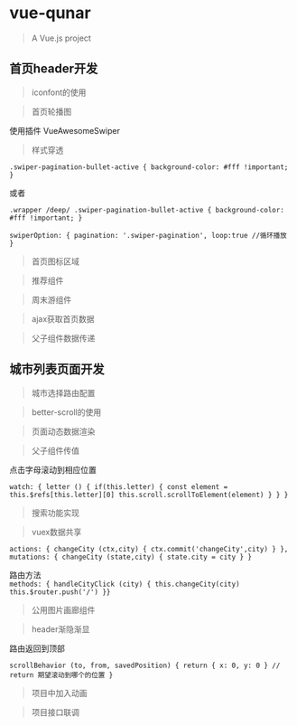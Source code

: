 # vue-qunar

> A Vue.js project

## 首页header开发
>iconfont的使用

>首页轮播图

使用插件 VueAwesomeSwiper

>样式穿透

`.swiper-pagination-bullet-active {
    background-color: #fff !important;
  }`


或者

`.wrapper /deep/ .swiper-pagination-bullet-active {
    background-color: #fff !important;
  }`
  
`swiperOption: {
                pagination: '.swiper-pagination',
                loop:true //循环播放
               }`

>首页图标区域

>推荐组件

>周末游组件

>ajax获取首页数据

>父子组件数据传递


## 城市列表页面开发

>城市选择路由配置

<router-link to="/city"></router-link>

>better-scroll的使用

>页面动态数据渲染

>父子组件传值

点击字母滚动到相应位置

`watch: {
      letter () {
        if(this.letter) {
          const element = this.$refs[this.letter][0]
          this.scroll.scrollToElement(element)
        }
      }
    }`
    
>搜索功能实现

>vuex数据共享

`actions: {
      changeCity (ctx,city) {
        ctx.commit('changeCity',city)
      }
    },
    mutations: {
        changeCity (state,city) {
          state.city = city
        }
      }`
      
 路由方法     
      `methods: {
        handleCityClick (city) {
          this.changeCity(city)
          this.$router.push('/')
       }}`
       
>公用图片画廊组件

>header渐隐渐显

路由返回到顶部

`scrollBehavior (to, from, savedPosition) {
     return { x: 0, y: 0 } // return 期望滚动到哪个的位置
   }`

>项目中加入动画

>项目接口联调
